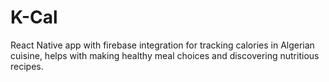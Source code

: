 # K-Cal
React Native app with firebase integration for tracking calories in Algerian cuisine, helps with making healthy meal choices and discovering nutritious recipes.
